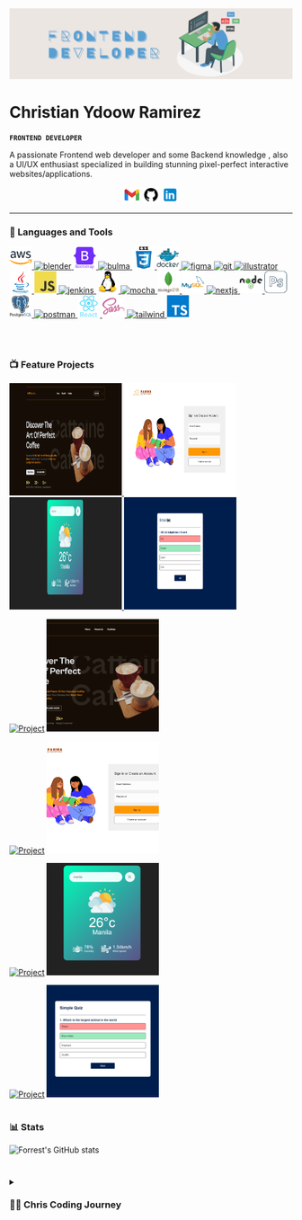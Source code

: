  <img alt="banner "  src="./assets/banner.png" />

#  Christian Ydoow Ramirez

**`FRONTEND DEVELOPER`**

A passionate Frontend web developer and some Backend knowledge , also a UI/UX enthusiast specialized in building stunning pixel-perfect interactive websites/applications.

   <p align="center">
      <a href="mailto:ydoowbernisca2@gmail.com">
         <img alt="gmail account " title="gmail account linked" src="./assets/gmailIcon.png" width="30" height="30"/></a> 
      <a href="https://github.com/cybr2">
         <img alt="githubIcon" title="Github linked" src="./assets/githubIcon.png" width="30" height="30"/></a> 
      <a href="https://www.linkedin.com/in/ydoow/">
         <img alt="linkedinIcon" title="linkedin profile linked" src="./assets//linkedinIcon.png" width="30" height="30"/></a>
   </p>

---

### 🧰 Languages and Tools

<p align="left"> 
    <a href="https://aws.amazon.com" target="_blank" rel="noreferrer"> 
        <img src="https://raw.githubusercontent.com/devicons/devicon/master/icons/amazonwebservices/amazonwebservices-original-wordmark.svg" alt="aws" width="40" height="40"/> 
    </a> 
    <a href="https://www.blender.org/" target="_blank" rel="noreferrer"> 
        <img src="https://download.blender.org/branding/community/blender_community_badge_white.svg" alt="blender" width="40" height="40"/> 
    </a> 
    <a href="https://getbootstrap.com" target="_blank" rel="noreferrer"> 
        <img src="https://raw.githubusercontent.com/devicons/devicon/master/icons/bootstrap/bootstrap-plain-wordmark.svg" alt="bootstrap" width="40" height="40"/> 
    </a> 
    <a href="https://bulma.io/" target="_blank" rel="noreferrer"> 
        <img src="https://raw.githubusercontent.com/gilbarbara/logos/804dc257b59e144eaca5bc6ffd16949752c6f789/logos/bulma.svg" alt="bulma" width="40" height="40"/> 
    </a> 
    <a href="https://www.w3schools.com/css/" target="_blank" rel="noreferrer"> 
        <img src="https://raw.githubusercontent.com/devicons/devicon/master/icons/css3/css3-original-wordmark.svg" alt="css3" width="40" height="40"/> 
    </a> 
    <a href="https://www.docker.com/" target="_blank" rel="noreferrer"> 
        <img src="https://raw.githubusercontent.com/devicons/devicon/master/icons/docker/docker-original-wordmark.svg" alt="docker" width="40" height="40"/> 
    </a> 
    <a href="https://www.figma.com/" target="_blank" rel="noreferrer"> 
        <img src="https://www.vectorlogo.zone/logos/figma/figma-icon.svg" alt="figma" width="40" height="40"/> </a> <a href="https://git-scm.com/" target="_blank" rel="noreferrer"> <img src="https://www.vectorlogo.zone/logos/git-scm/git-scm-icon.svg" alt="git" width="40" height="40"/> 
    </a> 
    <a href="https://www.adobe.com/in/products/illustrator.html" target="_blank" rel="noreferrer"> 
        <img src="https://www.vectorlogo.zone/logos/adobe_illustrator/adobe_illustrator-icon.svg" alt="illustrator" width="40" height="40"/> 
    </a> 
    <a href="https://www.java.com" target="_blank" rel="noreferrer"> 
        <img src="https://raw.githubusercontent.com/devicons/devicon/master/icons/java/java-original.svg" alt="java" width="40" height="40"/>
    </a> 
    <a href="https://developer.mozilla.org/en-US/docs/Web/JavaScript" target="_blank" rel="noreferrer"> 
        <img src="https://raw.githubusercontent.com/devicons/devicon/master/icons/javascript/javascript-original.svg" alt="javascript" width="40" height="40"/> 
    </a> 
    <a href="https://www.jenkins.io" target="_blank" rel="noreferrer"> 
        <img src="https://www.vectorlogo.zone/logos/jenkins/jenkins-icon.svg" alt="jenkins" width="40" height="40"/>
    </a> 
    <a href="https://www.linux.org/" target="_blank" rel="noreferrer"> 
        <img src="https://raw.githubusercontent.com/devicons/devicon/master/icons/linux/linux-original.svg" alt="linux" width="40" height="40"/> 
    </a> 
    <a href="https://mochajs.org" target="_blank" rel="noreferrer"> 
        <img src="https://www.vectorlogo.zone/logos/mochajs/mochajs-icon.svg" alt="mocha" width="40" height="40"/> 
    </a> 
    <a href="https://www.mongodb.com/" target="_blank" rel="noreferrer"> 
        <img src="https://raw.githubusercontent.com/devicons/devicon/master/icons/mongodb/mongodb-original-wordmark.svg" alt="mongodb" width="40" height="40"/> 
    </a> 
    <a href="https://www.mysql.com/" target="_blank" rel="noreferrer"> 
        <img src="https://raw.githubusercontent.com/devicons/devicon/master/icons/mysql/mysql-original-wordmark.svg" alt="mysql" width="40" height="40"/> 
    </a> 
    <a href="https://nextjs.org/" target="_blank" rel="noreferrer"> 
        <img src="https://cdn.worldvectorlogo.com/logos/nextjs-2.svg" alt="nextjs" width="40" height="40"/> 
    </a> 
    <a href="https://nodejs.org" target="_blank" rel="noreferrer"> 
        <img src="https://raw.githubusercontent.com/devicons/devicon/master/icons/nodejs/nodejs-original-wordmark.svg" alt="nodejs" width="40" height="40"/> 
    </a> 
    <a href="https://www.photoshop.com/en" target="_blank" rel="noreferrer"> 
        <img src="https://raw.githubusercontent.com/devicons/devicon/master/icons/photoshop/photoshop-line.svg" alt="photoshop" width="40" height="40"/> 
    </a> 
    <a href="https://www.postgresql.org" target="_blank" rel="noreferrer"> 
        <img src="https://raw.githubusercontent.com/devicons/devicon/master/icons/postgresql/postgresql-original-wordmark.svg" alt="postgresql" width="40" height="40"/> 
    </a> 
    <a href="https://postman.com" target="_blank" rel="noreferrer"> 
        <img src="https://www.vectorlogo.zone/logos/getpostman/getpostman-icon.svg" alt="postman" width="40" height="40"/> 
    </a> 
    <a href="https://reactjs.org/" target="_blank" rel="noreferrer"> 
        <img src="https://raw.githubusercontent.com/devicons/devicon/master/icons/react/react-original-wordmark.svg" alt="react" width="40" height="40"/> 
    </a> 
    <a href="https://sass-lang.com" target="_blank" rel="noreferrer"> 
        <img src="https://raw.githubusercontent.com/devicons/devicon/master/icons/sass/sass-original.svg" alt="sass" width="40" height="40"/>
    </a> 
    <a href="https://tailwindcss.com/" target="_blank" rel="noreferrer"> 
        <img src="https://www.vectorlogo.zone/logos/tailwindcss/tailwindcss-icon.svg" alt="tailwind" width="40" height="40"/> 
    </a> 
    <a href="https://www.typescriptlang.org/" target="_blank" rel="noreferrer"> 
        <img src="https://raw.githubusercontent.com/devicons/devicon/master/icons/typescript/typescript-original.svg" alt="typescript" width="40" height="40"/> 
    </a> 
</p>
<br />

#

### 📺 Feature Projects 

<a href="https://caffeine-web-one.vercel.app/" > 
    <img src="./assets/projects/caffeineApp.png" alt="projectIcon" width="200" height="200"/> 
</a> 
<a href="https://github.com/christianYdoow/final-project-group-2" > 
    <img src="./assets/projects/login.png" alt="projectIcon" width="200" height="200"/> 
</a>
<a href="https://cybr2.github.io/basicWeatherApp/" > 
    <img src="./assets/projects/weatherApp.png" alt="projectIcon" width="200" height="200"/> 
</a>
<a href="https://cybr2.github.io/basicQuizApp/"  > 
    <img src="./assets/projects/quizApp.png" alt="projectIcon" width="200" height="200"/> 
</a>

[![Project](https://caffeine-web-one.vercel.app/)](https://caffeine-web-one.vercel.app/)
<img src="./assets/projects/caffeineApp.png" alt="projectIcon" style="width: 200px; height: 200px; object-fit: cover;">

[![Project](https://github.com/christianYdoow/final-project-group-2)](https://github.com/christianYdoow/final-project-group-2)
<img src="./assets/projects/login.png" alt="projectIcon" style="width: 200px; height: 200px; object-fit: cover;">

[![Project](https://cybr2.github.io/basicWeatherApp/)](https://cybr2.github.io/basicWeatherApp/)
<img src="./assets/projects/weatherApp.png" alt="projectIcon" style="width: 200px; height: 200px; object-fit: cover;">

[![Project](https://cybr2.github.io/basicQuizApp/)](https://cybr2.github.io/basicQuizApp/)
<img src="./assets/projects/quizApp.png" alt="projectIcon" style="width: 200px; height: 200px; object-fit: cover;">



#

### 📊 Stats

![Forrest's GitHub stats](https://github-readme-stats.vercel.app/api?username=cybr2&show_icons=true&theme=gruvbox)

<!-- ![GitHub Streak](https://streak-stats.demolab.com?user=ForrestKnight&theme=gruvbox&border_radius=4.5) -->

#

<details>
 <summary><h3>👨‍💻 Chris Coding Journey</h3></summary>
   Continuing on this journey, my enthusiasm for programming only deepened as I delved into the intricacies of code, Unix and Linux systems, and the theoretical foundations of computer science. Alongside my academic pursuits, I took the initiative to teach myself mobile development, fueled by a steadfast dream to one day bring my own app to life. This self-directed learning not only broadened my skill set but also served as the catalyst for the exciting opportunities that awaited me after graduation.
   Landing my first job as a software engineer marked a significant milestone in my professional journey. It was the culmination of years of dedication, self-learning, and a passion for the vast and dynamic world of computer science. Joining the workforce allowed me to apply my theoretical knowledge and programming skills in a real-world setting. The experience not only provided valuable hands-on exposure to the intricacies of software development but also opened doors to a collaborative and innovative work environment.
   Now embarking on my journey as a frontend developer has been a natural progression, building upon the solid foundation I established as a software engineer. As I transition into this specialized role, my focus has shifted towards crafting seamless and engaging user experiences. Dive into the realm of frontend development has not only refined my coding skills but has also deepened my understanding of user interface design, web accessibility, and performance optimization.

[website]: https://web-portfolio-six-beta.vercel.app/